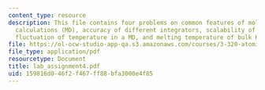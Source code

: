 ```yaml
---
content_type: resource
description: This file contains four problems on common features of molecular dynamics
  calculations (MD), accuracy of different integrators, scalability of MD systems,
  fluctuation of temperature in a MD, and melting temperature of bulk Kr.
file: https://ol-ocw-studio-app-qa.s3.amazonaws.com/courses/3-320-atomistic-computer-modeling-of-materials-sma-5107-spring-2005/159816d046f2f467ff88bfa3000e4f85_lab_assignment4.pdf
file_type: application/pdf
resourcetype: Document
title: lab_assignment4.pdf
uid: 159816d0-46f2-f467-ff88-bfa3000e4f85
---
```

